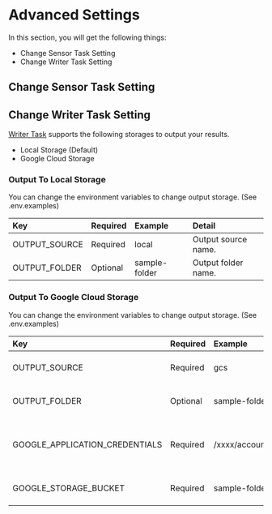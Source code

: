 # Advanced Settings
In this section, you will get the following things:
- Change Sensor Task Setting
- Change Writer Task Setting


## Change Sensor Task Setting

## Change Writer Task Setting
[Writer Task](https://github.com/podder-ai/writer-task) supports the following storages to output your results.
- Local Storage (Default)
- Google Cloud Storage

### Output To Local Storage
You can change the environment variables to change output storage. (See .env.examples)

|Key|Required|Example|Detail|
|:---|:---|:---|:---|
|OUTPUT_SOURCE|Required|local|Output source name.|
|OUTPUT_FOLDER|Optional|sample-folder|Output folder name.|

### Output To Google Cloud Storage
You can change the environment variables to change output storage. (See .env.examples)

|Key|Required|Example|Detail|
|:---|:---|:---|:---|
|OUTPUT_SOURCE|Required|gcs|Output source name.|
|OUTPUT_FOLDER|Optional|sample-folder|Output folder name.|
|GOOGLE_APPLICATION_CREDENTIALS|Required|/xxxx/account_key.json|Path to GCP serivce account key.|
|GOOGLE_STORAGE_BUCKET|Required|sample-folder|GCS bucket name.|